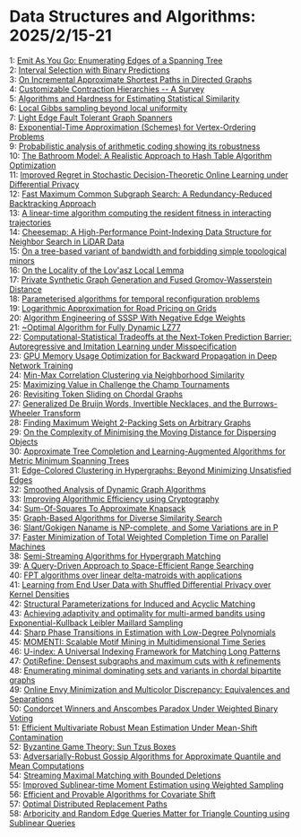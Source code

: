 # Data Structures and Algorithms: 2025/2/15-21  
1: [Emit As You Go: Enumerating Edges of a Spanning Tree](https://doi.org/10.48550/arXiv.2502.10279)  
2: [Interval Selection with Binary Predictions](https://doi.org/10.48550/arXiv.2502.10314)  
3: [On Incremental Approximate Shortest Paths in Directed Graphs](https://doi.org/10.48550/arXiv.2502.10348)  
4: [Customizable Contraction Hierarchies -- A Survey](https://doi.org/10.48550/arXiv.2502.10519)  
5: [Algorithms and Hardness for Estimating Statistical Similarity](https://doi.org/10.48550/arXiv.2502.10527)  
6: [Local Gibbs sampling beyond local uniformity](https://doi.org/10.48550/arXiv.2502.10795)  
7: [Light Edge Fault Tolerant Graph Spanners](https://doi.org/10.48550/arXiv.2502.10890)  
8: [Exponential-Time Approximation (Schemes) for Vertex-Ordering Problems](https://doi.org/10.48550/arXiv.2502.10909)  
9: [Probabilistic analysis of arithmetic coding showing its robustness](https://doi.org/10.48550/arXiv.2502.10935)  
10: [The Bathroom Model: A Realistic Approach to Hash Table Algorithm  Optimization](https://doi.org/10.48550/arXiv.2502.10977)  
11: [Improved Regret in Stochastic Decision-Theoretic Online Learning under Differential Privacy](https://doi.org/10.48550/arXiv.2502.10997)  
12: [Fast Maximum Common Subgraph Search: A Redundancy-Reduced Backtracking  Approach](https://doi.org/10.48550/arXiv.2502.11557)  
13: [A linear-time algorithm computing the resident fitness in interacting  trajectories](https://doi.org/10.48550/arXiv.2502.11561)  
14: [Cheesemap: A High-Performance Point-Indexing Data Structure for Neighbor  Search in LiDAR Data](https://doi.org/10.48550/arXiv.2502.11602)  
15: [On a tree-based variant of bandwidth and forbidding simple topological  minors](https://doi.org/10.48550/arXiv.2502.11674)  
16: [On the Locality of the Lov\'asz Local Lemma](https://doi.org/10.48550/arXiv.2502.11690)  
17: [Private Synthetic Graph Generation and Fused Gromov-Wasserstein Distance](https://doi.org/10.48550/arXiv.2502.11778)  
18: [Parameterised algorithms for temporal reconfiguration problems](https://doi.org/10.48550/arXiv.2502.11961)  
19: [Logarithmic Approximation for Road Pricing on Grids](https://doi.org/10.48550/arXiv.2502.11979)  
20: [Algorithm Engineering of SSSP With Negative Edge Weights](https://doi.org/10.48550/arXiv.2502.11999)  
21: [\~Optimal Algorithm for Fully Dynamic LZ77](https://doi.org/10.48550/arXiv.2502.12000)  
22: [Computational-Statistical Tradeoffs at the Next-Token Prediction  Barrier: Autoregressive and Imitation Learning under Misspecification](https://doi.org/10.48550/arXiv.2502.12465)  
23: [GPU Memory Usage Optimization for Backward Propagation in Deep Network  Training](https://doi.org/10.48550/arXiv.2502.12499)  
24: [Min-Max Correlation Clustering via Neighborhood Similarity](https://doi.org/10.48550/arXiv.2502.12519)  
25: [Maximizing Value in Challenge the Champ Tournaments](https://doi.org/10.48550/arXiv.2502.12569)  
26: [Revisiting Token Sliding on Chordal Graphs](https://doi.org/10.48550/arXiv.2502.12749)  
27: [Generalized De Bruijn Words, Invertible Necklaces, and the Burrows-Wheeler Transform](https://doi.org/10.48550/arXiv.2502.12844)  
28: [Finding Maximum Weight 2-Packing Sets on Arbitrary Graphs](https://doi.org/10.48550/arXiv.2502.12856)  
29: [On the Complexity of Minimising the Moving Distance for Dispersing  Objects](https://doi.org/10.48550/arXiv.2502.12903)  
30: [Approximate Tree Completion and Learning-Augmented Algorithms for Metric  Minimum Spanning Trees](https://doi.org/10.48550/arXiv.2502.12993)  
31: [Edge-Colored Clustering in Hypergraphs: Beyond Minimizing Unsatisfied  Edges](https://doi.org/10.48550/arXiv.2502.13000)  
32: [Smoothed Analysis of Dynamic Graph Algorithms](https://doi.org/10.48550/arXiv.2502.13007)  
33: [Improving Algorithmic Efficiency using Cryptography](https://doi.org/10.48550/arXiv.2502.13065)  
34: [Sum-Of-Squares To Approximate Knapsack](https://doi.org/10.48550/arXiv.2502.13292)  
35: [Graph-Based Algorithms for Diverse Similarity Search](https://doi.org/10.48550/arXiv.2502.13336)  
36: [Slant/Gokigen Naname is NP-complete, and Some Variations are in P](https://doi.org/10.48550/arXiv.2502.13536)  
37: [Faster Minimization of Total Weighted Completion Time on Parallel  Machines](https://doi.org/10.48550/arXiv.2502.13631)  
38: [Semi-Streaming Algorithms for Hypergraph Matching](https://doi.org/10.48550/arXiv.2502.13636)  
39: [A Query-Driven Approach to Space-Efficient Range Searching](https://doi.org/10.48550/arXiv.2502.13653)  
40: [FPT algorithms over linear delta-matroids with applications](https://doi.org/10.48550/arXiv.2502.13654)  
41: [Learning from End User Data with Shuffled Differential Privacy over  Kernel Densities](https://doi.org/10.48550/arXiv.2502.14087)  
42: [Structural Parameterizations for Induced and Acyclic Matching](https://doi.org/10.48550/arXiv.2502.14161)  
43: [Achieving adaptivity and optimality for multi-armed bandits using Exponential-Kullback Leibler Maillard Sampling](https://doi.org/10.48550/arXiv.2502.14379)  
44: [Sharp Phase Transitions in Estimation with Low-Degree Polynomials](https://doi.org/10.48550/arXiv.2502.14407)  
45: [MOMENTI: Scalable Motif Mining in Multidimensional Time Series](https://doi.org/10.48550/arXiv.2502.14446)  
46: [U-index: A Universal Indexing Framework for Matching Long Patterns](https://doi.org/10.48550/arXiv.2502.14488)  
47: [OptiRefine: Densest subgraphs and maximum cuts with $k$ refinements](https://doi.org/10.48550/arXiv.2502.14532)  
48: [Enumerating minimal dominating sets and variants in chordal bipartite graphs](https://doi.org/10.48550/arXiv.2502.14611)  
49: [Online Envy Minimization and Multicolor Discrepancy: Equivalences and Separations](https://doi.org/10.48550/arXiv.2502.14624)  
50: [Condorcet Winners and Anscombes Paradox Under Weighted Binary Voting](https://doi.org/10.48550/arXiv.2502.14639)  
51: [Efficient Multivariate Robust Mean Estimation Under Mean-Shift  Contamination](https://doi.org/10.48550/arXiv.2502.14772)  
52: [Byzantine Game Theory: Sun Tzus Boxes](https://doi.org/10.48550/arXiv.2502.14812)  
53: [Adversarially-Robust Gossip Algorithms for Approximate Quantile and Mean Computations](https://doi.org/10.48550/arXiv.2502.15320)  
54: [Streaming Maximal Matching with Bounded Deletions](https://doi.org/10.48550/arXiv.2502.15330)  
55: [Improved Sublinear-time Moment Estimation using Weighted Sampling](https://doi.org/10.48550/arXiv.2502.15333)  
56: [Efficient and Provable Algorithms for Covariate Shift](https://doi.org/10.48550/arXiv.2502.15372)  
57: [Optimal Distributed Replacement Paths](https://doi.org/10.48550/arXiv.2502.15378)  
58: [Arboricity and Random Edge Queries Matter for Triangle Counting using  Sublinear Queries](https://doi.org/10.48550/arXiv.2502.15379)  